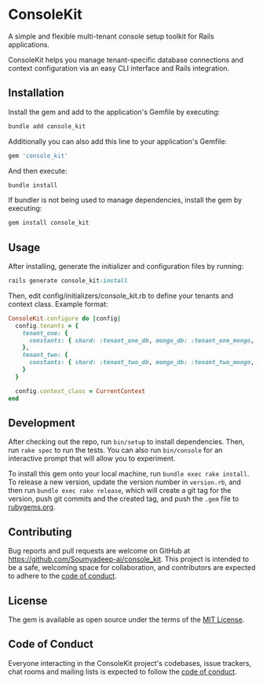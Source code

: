 # ConsoleKit

A simple and flexible multi-tenant console setup toolkit for Rails applications.

ConsoleKit helps you manage tenant-specific database connections and context configuration via an easy CLI interface and Rails integration.

## Installation

Install the gem and add to the application's Gemfile by executing:

```ruby
bundle add console_kit
```

Additionally you can also add this line to your application's Gemfile:

```ruby
gem 'console_kit'
```

And then execute:

```ruby
bundle install
```

If bundler is not being used to manage dependencies, install the gem by executing:

```ruby
gem install console_kit
```

## Usage

After installing, generate the initializer and configuration files by running:

```ruby
rails generate console_kit:install
```

Then, edit config/initializers/console_kit.rb to define your tenants and context class. Example format:

```ruby
ConsoleKit.configure do |config|
  config.tenants = {
    tenant_one: {
      constants: { shard: :tenant_one_db, mongo_db: :tenant_one_mongo, partner_code: 'partnerA' }
    },
    tenant_two: {
      constants: { shard: :tenant_two_db, mongo_db: :tenant_two_mongo, partner_code: 'partnerB' }
    }
  }

  config.context_class = CurrentContext
end
```

## Development

After checking out the repo, run `bin/setup` to install dependencies. Then, run `rake spec` to run the tests. You can also run `bin/console` for an interactive prompt that will allow you to experiment.

To install this gem onto your local machine, run `bundle exec rake install`. To release a new version, update the version number in `version.rb`, and then run `bundle exec rake release`, which will create a git tag for the version, push git commits and the created tag, and push the `.gem` file to [rubygems.org](https://rubygems.org).

## Contributing

Bug reports and pull requests are welcome on GitHub at https://github.com/Soumyadeep-ai/console_kit. This project is intended to be a safe, welcoming space for collaboration, and contributors are expected to adhere to the [code of conduct](https://github.com/Soumyadeep-ai/console_kit/blob/main/CODE_OF_CONDUCT.md).

## License

The gem is available as open source under the terms of the [MIT License](https://opensource.org/licenses/MIT).

## Code of Conduct

Everyone interacting in the ConsoleKit project's codebases, issue trackers, chat rooms and mailing lists is expected to follow the [code of conduct](https://github.com/Soumyadeep-ai/console_kit/blob/main/CODE_OF_CONDUCT.md).
